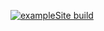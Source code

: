 [![exampleSite build](https://github.com/arts-link/rnkallday.com/actions/workflows/hugo.yml/badge.svg)](https://arts-link.github.io/rnkallday.com/)
